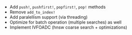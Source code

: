 - Add `push!`, `pushfirst!`, `popfirst!`, `pop!` methods
- Remove `add_to_index!`
- Add paralellism support (via threading)
- Optimize for batch operation (multiple searches) as well
- Implement IVFOADC (hnsw coarse search + optimizations)
